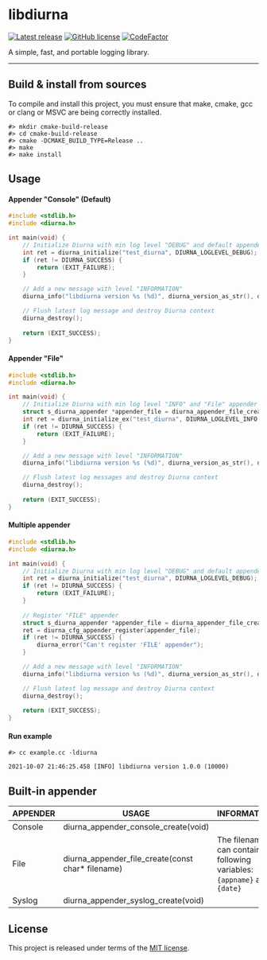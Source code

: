 # libdiurna

[![Latest release](https://img.shields.io/badge/latest_release-1.0.0-orange.svg)](https://github.com/thibaultmeyer/libdiurna/releases)
[![GitHub license](https://img.shields.io/badge/license-MIT-blue.svg)](https://github.com/thibaultmeyer/libdiurna/blob/master/LICENSE)
[![CodeFactor](https://www.codefactor.io/repository/github/thibaultmeyer/libdiurna/badge)](https://www.codefactor.io/repository/github/thibaultmeyer/libdiurna)

A simple, fast, and portable logging library.
*****

## Build & install from sources
To compile and install this project, you must ensure that make, cmake, gcc or
clang or MSVC are being correctly installed.

```shell
#> mkdir cmake-build-release
#> cd cmake-build-release
#> cmake -DCMAKE_BUILD_TYPE=Release ..
#> make
#> make install
```

## Usage

#### Appender "Console" (Default)
```c
#include <stdlib.h>
#include <diurna.h>

int main(void) {
    // Initialize Diurna with min log level "DEBUG" and default appender
    int ret = diurna_initialize("test_diurna", DIURNA_LOGLEVEL_DEBUG);
    if (ret != DIURNA_SUCCESS) {
        return (EXIT_FAILURE);
    }

    // Add a new message with level "INFORMATION"
    diurna_info("libdiurna version %s (%d)", diurna_version_as_str(), diurna_version_as_int());

    // Flush latest log message and destroy Diurna context
    diurna_destroy();
    
    return (EXIT_SUCCESS);
}
```

#### Appender "File"
```c
#include <stdlib.h>
#include <diurna.h>

int main(void) {
    // Initialize Diurna with min log level "INFO" and "File" appender
    struct s_diurna_appender *appender_file = diurna_appender_file_create("/tmp/test.log");
    int ret = diurna_initialize_ex("test_diurna", DIURNA_LOGLEVEL_INFO, appender_file);
    if (ret != DIURNA_SUCCESS) {
        return (EXIT_FAILURE);
    }

    // Add a new message with level "INFORMATION"
    diurna_info("libdiurna version %s (%d)", diurna_version_as_str(), diurna_version_as_int());

    // Flush latest log messages and destroy Diurna context
    diurna_destroy();
    
    return (EXIT_SUCCESS);
}
```

#### Multiple appender
```c
#include <stdlib.h>
#include <diurna.h>

int main(void) {
    // Initialize Diurna with min log level "DEBUG" and default appender
    int ret = diurna_initialize("test_diurna", DIURNA_LOGLEVEL_DEBUG);
    if (ret != DIURNA_SUCCESS) {
        return (EXIT_FAILURE);
    }
    
    // Register "FILE" appender
    struct s_diurna_appender *appender_file = diurna_appender_file_create("/tmp/test.log");
    ret = diurna_cfg_appender_register(appender_file);
    if (ret != DIURNA_SUCCESS) {
        diurna_error("Can't register 'FILE' appender");
    }

    // Add a new message with level "INFORMATION"
    diurna_info("libdiurna version %s (%d)", diurna_version_as_str(), diurna_version_as_int());

    // Flush latest log message and destroy Diurna context
    diurna_destroy();
    
    return (EXIT_SUCCESS);
}
```

#### Run example

```shell
#> cc example.cc -ldiurna
```

```
2021-10-07 21:46:25.458 [INFO] libdiurna version 1.0.0 (10000)
```


## Built-in appender

| APPENDER | USAGE | INFORMATION |
|----------|-------|-------------|
| Console  | diurna_appender_console_create(void) ||
| File     | diurna_appender_file_create(const char* filename) | The filename can contains following variables: `{appname}` and `{date}`|
| Syslog   | diurna_appender_syslog_create(void) ||


## License
This project is released under terms of the [MIT license](https://github.com/thibaultmeyer/libdiurna/blob/master/LICENSE).

